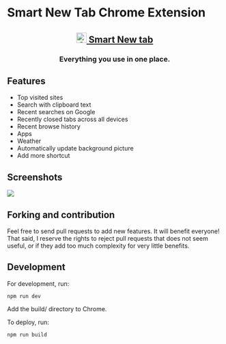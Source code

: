 # Smart New Tab Chrome Extension

<h2 align="center">
  <a href="https://bewisse.com/newtab/">
    <img src="https://static.bewisse.com/newtab/icon_128.png" width="24px" alt="Smart New tab" />
    Smart New tab
  </a>
</h2>
<h3 align="center">
  Everything you use in one place.
</h3>

## Features

* Top visited sites
* Search with clipboard text
* Recent searches on Google
* Recently closed tabs across all devices
* Recent browse history
* Apps
* Weather
* Automatically update background picture
* Add more shortcut

## Screenshots

<img src="https://static.bewisse.com/newtab/screenshot1.png">

## Forking and contribution

Feel free to send pull requests to add new features. It will benefit everyone! That said, I reserve the rights to reject pull requests that does not seem useful, or if they add too much complexity for very little benefits.

## Development

For development, run:
```
npm run dev
```

Add the build/ directory to Chrome.

To deploy, run:
```
npm run build
```
